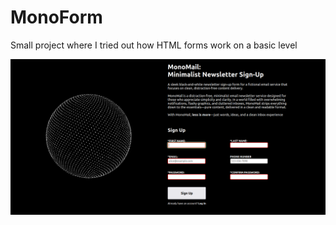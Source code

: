 # MonoForm

Small project where I tried out how HTML forms work on a basic level

![monoForm](assets/monoForm.png)
